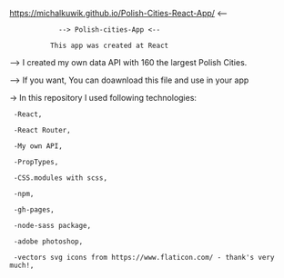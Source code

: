    https://michalkuwik.github.io/Polish-Cities-React-App/ <-- 

                --> Polish-cities-App <--

              This app was created at React
  
  --> I created my own data API with 160 the largest Polish Cities.
  
  --> If you want, You can doawnload this file and use in your app
 
 -> In this repository I used following technologies:
 
     -React,
     
     -React Router,
     
     -My own API,
     
     -PropTypes,
     
     -CSS.modules with scss,
     
     -npm,
     
     -gh-pages,
     
     -node-sass package,
     
     -adobe photoshop,
     
     -vectors svg icons from https://www.flaticon.com/ - thank's very much!,
